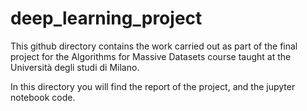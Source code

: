 # deep_learning_project
This github directory contains the work carried out as part of the final project for the Algorithms for Massive Datasets course taught at the Università degli studi di Milano.

In this directory you will find the report of the project, and the jupyter notebook code.
